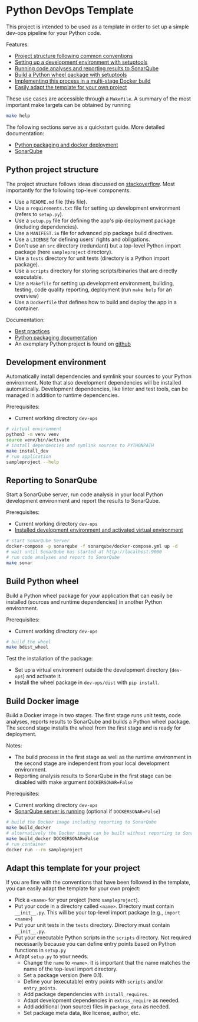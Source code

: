 
# Python DevOps Template

This project is intended to be used as a template in order to set up a simple dev-ops pipeline for your Python code.

Features:

 - [Project structure following common conventions](#python-project-structure)
 - [Setting up a development environment with setuptools](#development-environment)
 - [Running code analyses and reporting results to SonarQube](reporting-to-sonarqube)
 - [Build a Python wheel package with setuptools](#build-python-wheel)
 - [Implementing this process in a multi-stage Docker build](#build-docker-image)
 - [Easily adapt the template for your own project](#adapt-this-template-for-your-project)

These use cases are accessible through a `Makefile`. A summary of the most important make targets can be obtained by running
```bash
make help
```

The following sections serve as a quickstart guide. More detailed documentation:
 - [Python packaging and docker deployment](docs/)
 - [SonarQube](sonarqube/)

## Python project structure

The project structure follows ideas discussed on [stackoverflow](https://stackoverflow.com/questions/193161/what-is-the-best-project-structure-for-a-python-application). Most importantly for the following top-level components:

 - Use a `README.md` file (this file).
 - Use a `requirements.txt` file for setting up development environment (refers to `setup.py`).
 - Use a `setup.py` file for defining the app's pip deployment package (including dependencies). 
 - Use a `MANIFEST.in` file for advanced pip package build directives.
 - Use a `LICENSE` for defining users' rights and obligations.
 - Don't use an `src` directory (redundant) but a top-level Python import package (here `sampleproject` directory).
 - Use a `tests` directory for unit tests (directory is a Python import package).
 - Use a `scripts` directory for storing scripts/binaries that are directly executable.
 - Use a `Makefile` for setting up development environment, building, testing, code quality reporting, deployment (run `make help` for an overview)
 - Use a `Dockerfile` that defines how to build and deploy the app in a container.

Documentation:
 
 - [Best practices](https://docs.python-guide.org/writing/structure/)
 - [Python packaging documentation](https://packaging.python.org/guides/distributing-packages-using-setuptools/)
 - An exemplary Python project is found on [github](https://github.com/pypa/sampleproject) 

## Development environment

Automatically install dependencies and symlink your sources to your Python environment.
Note that also development dependencies will be installed automatically.
Development dependencies, like linter and test tools, can be managed in addition to runtime dependencies.

Prerequisites: 
 - Current working directory `dev-ops` 

```bash
# virtual environment
python3 -m venv venv
source venv/bin/activate
# install dependencies and symlink sources to PYTHONPATH
make install_dev 
# run application
sampleproject --help
```
## Reporting to SonarQube

Start a SonarQube server, run code analysis in your local Python development environment and report the results to SonarQube.

Prerequisites: 
 - Current working directory `dev-ops` 
 - [Installed development environment and activated virtual environment](#development-environment)

```bash
# start SonarQube Server
docker-compose -p sonarqube -f sonarqube/docker-compose.yml up -d
# wait until SonarQube has started at http://localhost:9000
# run code analyses and report to SonarQube
make sonar
```

## Build Python wheel

Build a Python wheel package for your application that can easily be installed (sources and runtime dependencies) in another Python environment.

Prerequisites: 
 - Current working directory `dev-ops`

```bash
# build the wheel
make bdist_wheel
```
Test the installation of the package:
 - Set up a virtual environment outside the development directory (`dev-ops`) and activate it. 
 - Install the wheel package in `dev-ops/dist` with `pip install`.

## Build Docker image

Build a Docker image in two stages. The first stage runs unit tests, code analyses, reports results to SonarQube and builds a Python wheel package. The second stage installs the wheel from the first stage and is ready for deployment.

Notes:
 - The build process in the first stage as well as the runtime environment in the second stage are independent from your local development environment.
 - Reporting analysis results to SonarQube in the first stage can be disabled with make argument `DOCKERSONAR=False`

Prerequisites: 
 - Current working directory `dev-ops`
 - [SonarQube server is running](#reporting-to-sonarqube) (optional if `DOCKERSONAR=False`)
```bash
# build the Docker image including reporting to SonarQube
make build_docker
# alternatively the Docker image can be built without reporting to SonarQube
make build_docker DOCKERSONAR=False
# run container
docker run --rm sampleproject
```

## Adapt this template for your project

If you are fine with the conventions that have been followed in the template, you can easily adapt the template for your own project:

 - Pick a `<name>` for your project (here `sampleproject`).
 - Put your code in a directory called `<name>`. Directory must contain `__init__.py`. This will be your top-level import package (e.g., `import <name>`)
 - Put your unit tests in the `tests` directory. Directory must contain `__init__.py`.
 - Put your executable Python scripts in the `scripts` directory. Not required necessarily because you can define entry points based on Python functions in `setup.py`
 - Adapt `setup.py` to your needs. 
   - Change the `name` to `<name>`. It is important that the name matches the name of the top-level import directory.
   - Set a package version (here 0.1).
   - Define your (executable) entry points with `scripts` and/or `entry_points`.
   - Add package dependencies with `install_requires`.
   - Adapt development dependencies in `extras_require` as needed.
   - Add additional (non source) files in `package_data` as needed.
   - Set package meta data, like license, author, etc.


